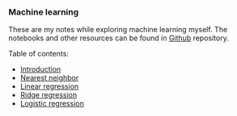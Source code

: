 ### Machine learning

These are my notes while exploring machine learning myself. The notebooks and other resources can be found in [Github](https://www.github.com/pranabdas/machine-learning) repository. 

Table of contents: 

+ [Introduction](introduction.md)
+ [Nearest neighbor](nearest-neighbor.md)
+ [Linear regression](linear-regression.md) 
+ [Ridge regression](ridge-regression.md) 
+ [Logistic regression](logistic-regression.md) 
